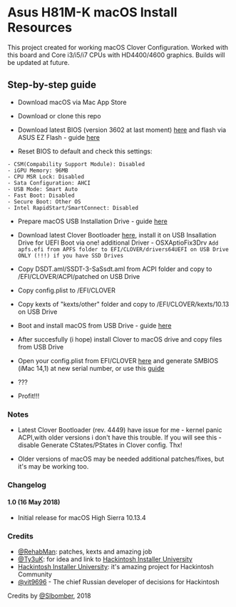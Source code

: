 # Asus H81M-K macOS Install Resources

This project created for working macOS  Clover Configuration. Worked with this board and Core i3/i5/i7 CPUs with HD4400/4600 graphics. Builds will be updated at future.

## Step-by-step guide

* Download macOS via Mac App Store

* Download or clone this repo

* Download latest BIOS (version 3602 at last moment) [here](https://www.asus.com/Motherboards/H81MK/HelpDesk_BIOS/) and flash via ASUS EZ Flash - guide [here](https://www.asus.com/support/FAQ/1012154/)

* Reset BIOS to default and check this settings:

```
- CSM(Compability Support Module): Disabled
- iGPU Memory: 96MB
- CPU MSR Lock: Disabled
- Sata Configuration: AHCI
- USB Mode: Smart Auto
- Fast Boot: Disabled
- Secure Boot: Other OS
- Intel RapidStart/SmartConnect: Disabled
```

* Prepare macOS USB Installation Drive - guide [here](https://www.ifixit.com/Guide/Create+a+bootable+USB+drive/66371)

* Download latest Clover Bootloader [here](https://sourceforge.net/projects/cloverefiboot/files/latest/download), install it on USB Insallation Drive for UEFI Boot via one! additional Driver - OSXAptioFix3Drv
`Add apfs.efi from APFS folder to EFI/CLOVER/drivers64UEFI on USB Drive ONLY (!!!) if you have SSD Drives`

* Copy DSDT.aml/SSDT-3-SaSsdt.aml from ACPI folder and copy to /EFI/CLOVER/ACPI/patched on USB Drive

* Copy config.plist to /EFI/CLOVER

* Copy kexts of "kexts/other" folder and copy to /EFI/CLOVER/kexts/10.13 on USB Drive

* Boot and install macOS from USB Drive - guide [here](https://hackintosher.com/guides/macos-high-sierra-hackintosh-install-clover-walkthrough/)

* After succesfully (i hope) install Clover to macOS drive and copy files from USB Drive

* Open your config.plist from EFI/CLOVER [here](http://cloudclovereditor.altervista.org/cce/index.php) and generate SMBIOS (iMac 14,1) at new serial number, or use this [guide](https://www.tonymacx86.com/threads/guide-how-to-configure-your-systems-smbios-correctly.198155/)

* ???

* Profit!!!

### Notes

* Latest Clover Bootloader (rev. 4449) have issue for me - kernel panic ACPI,with older versions i don't have this trouble. If you will see this - disable Generate CStates/PStates in Clover config. Thx!

* Older versions of macOS may be needed additional patches/fixes, but it's may be working too.

### Changelog

#### 1.0 (16 May 2018) 
- Initial release for macOS High Sierra 10.13.4 

### Credits

 - [@RehabMan](https://github.com/RehabMan): patches, kexts and amazing job 
 - [@Ty3uK](https://github.com/Ty3uK): for idea and link to [Hackintosh Installer University](https://github.com/huangyz0918/Hackintosh-Installer-University)
 - [Hackintosh Installer University](https://github.com/huangyz0918/Hackintosh-Installer-University): it's amazing project for Hackintosh Community
 - [@vit9696](https://github.com/vit9696) - The chief Russian developer of decisions for Hackintosh

Credits by [@Slbomber](https://github.com/Slbomber), 2018
